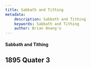 ```yaml
---
title: Sabbath and Tithing
metadata:
    description: Sabbath and Tithing
    keywords: Sabbath and Tithing
    author: Brian Onang'o
---
```


#### Sabbath and Tithing

## 1895 Quater 3
